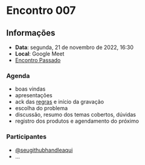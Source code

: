 # Encontro 007

<!--
![Rust para Iniciantes](https://user-images.githubusercontent.com/7760/200308100-88c600b2-d68a-4494-8d70-d6af6a590b83.png)

[![Encontro 7](http://img.youtube.com/vi/YOUTUBE_ID/0.jpg)](https://youtu.be/YOUTUBE_ID "Youtube: Encontro 7")

https://youtu.be/YOUTUBE_ID
-->


## Informações
- **Data**: segunda, 21 de novembro de 2022, 16:30
- **Local**: Google Meet
- [Encontro Passado](2022-11-07.md)

### Agenda
- boas vindas
- apresentações
- ack das [regras](README.md#regras) e início da gravação
- escolha do problema
- discussão, resumo dos temas cobertos, dúvidas
- registro dos produtos e agendamento do próximo

### Participantes

- [@seugithubhandleaqui](https://github.com/seugithubhandleaqui)
- ...

<!--
## Produtos

### Do encontro
- [gravação](https://youtu.be/YOUTUBE_ID)
- [código](./encontro6)

### Outros assuntos, notas e links

- ...
-->

